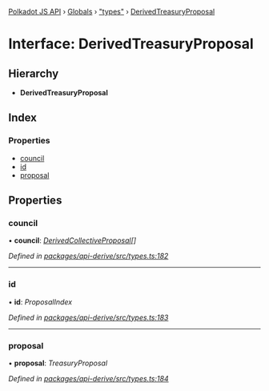 [Polkadot JS API](../README.md) › [Globals](../globals.md) › ["types"](../modules/_types_.md) › [DerivedTreasuryProposal](_types_.derivedtreasuryproposal.md)

# Interface: DerivedTreasuryProposal

## Hierarchy

* **DerivedTreasuryProposal**

## Index

### Properties

* [council](_types_.derivedtreasuryproposal.md#council)
* [id](_types_.derivedtreasuryproposal.md#id)
* [proposal](_types_.derivedtreasuryproposal.md#proposal)

## Properties

###  council

• **council**: *[DerivedCollectiveProposal](_types_.derivedcollectiveproposal.md)[]*

*Defined in [packages/api-derive/src/types.ts:182](https://github.com/polkadot-js/api/blob/9e681c066/packages/api-derive/src/types.ts#L182)*

___

###  id

• **id**: *ProposalIndex*

*Defined in [packages/api-derive/src/types.ts:183](https://github.com/polkadot-js/api/blob/9e681c066/packages/api-derive/src/types.ts#L183)*

___

###  proposal

• **proposal**: *TreasuryProposal*

*Defined in [packages/api-derive/src/types.ts:184](https://github.com/polkadot-js/api/blob/9e681c066/packages/api-derive/src/types.ts#L184)*
